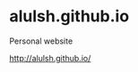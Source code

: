 # alulsh.github.io
Personal website

<a href="https://alulsh.github.io/">http://alulsh.github.io/</a>